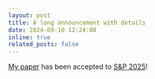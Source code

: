 ```yaml
---
layout: post
title: A long announcement with details
date: 2024-09-10 12:24:00
inline: true
related_posts: false
---
```


[My paper](https://www.computer.org/csdl/proceedings-article/sp/2025/223600a060/21B7R5Paz60) has been accepted to [S&P 2025](https://sp2025.ieee-security.org/)!
